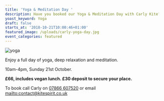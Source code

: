 ```yaml
---
title: 'Yoga & Meditation Day '
description: Have you booked our Yoga & Meditation Day with Carly Kite?
yoast_keyword: Yoga
draft: false
starts_at: '2018-10-21T10:00:46+01:00'
featured_image: /uploads/carly-yoga-day.jpg
event_categories: featured
---
```

![yoga](/uploads/carly-yoga-day.jpg)

Enjoy a full day of yoga, deep relaxation and meditation. 

10am-4pm, Sunday 21st October. 

**£66, includes vegan lunch. £30 deposit to secure your place.**

To book call Carly on [07866 607520](tel:07866607520) or email <mailto:contact@kitespirit.co.uk>
